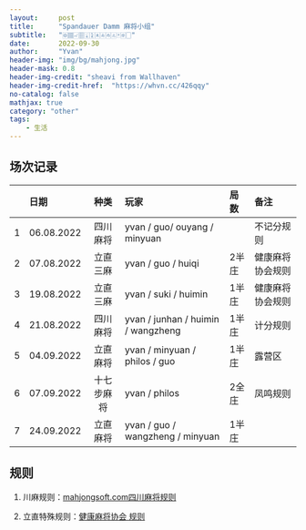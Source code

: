 ```yaml
---
layout:     post
title:      "Spandauer Damm 麻将小组"
subtitle:   "🀙🀡🀐🀘🀇🀏🀀🀁🀂🀃🀄🀅🀆"
date:       2022-09-30
author:     "Yvan"
header-img: "img/bg/mahjong.jpg"
header-mask: 0.8
header-img-credit: "sheavi from Wallhaven"
header-img-credit-href:  "https://whvn.cc/426qqy"
no-catalog: false
mathjax: true
category: "other"
tags:
    - 生活
---
```



## 场次记录
|     | 日期         | 种类       | 玩家                                     | 局数     | 备注                 |
| --: | :----        | :----:    | :----                                    | :----   | :----               |
|   1 | 06.08.2022   | 四川麻将   | yvan / guo/ ouyang / minyuan             |         | 不记分规则              |
|   2 | 07.08.2022   | 立直三麻   | yvan / guo / huiqi                       | 2半庄   | 健康麻将协会规则         |
|   3 | 19.08.2022   | 立直三麻   | yvan / suki / huimin                     | 1半庄   | 健康麻将协会规则         |
|   4 | 21.08.2022   | 四川麻将   | yvan / junhan / huimin / wangzheng       | 1半庄   | 计分规则                |
|   5 | 04.09.2022   | 立直麻将   | yvan / minyuan / philos / guo            | 1半庄   | 露营区                  |
|   6 | 07.09.2022   | 十七步麻将 | yvan / philos                            | 2全庄   | 凤鸣规则                 |
|   7 | 24.09.2022   | 立直麻将   | yvan / guo / wangzheng / minyuan         | 1半庄   |                         |

## 规则
1. 川麻规则：[mahjongsoft.com四川麻将规则](https://mahjongsoft.com/sichuan_rules.php)

2. 立直特殊规则：[健康麻将协会 规则](http://mahjong-ya.com/kenko/wp-content/uploads/2019/11/17671eb5b375f1e567579af15e910a24.pdf)